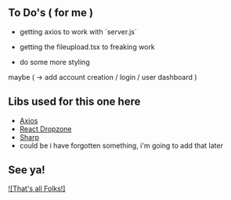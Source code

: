 ## To Do's ( for me )

- getting axios to work with ´server.js´

- getting the fileupload.tsx to freaking work

- do some more styling

maybe ( -> add account creation / login / user dashboard )

## Libs used for this one here

- [Axios](https://axios-http.com)
- [React Dropzone](https://react-dropzone.js.org)
- [Sharp](https://www.npmjs.com/package/sharp)
- could be i have forgotten something, i'm going to add that later

## See ya!

[![That's all Folks!]](https://commons.wikimedia.org/wiki/File:Thats_all_folks.svg)
